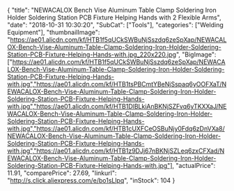 {
	"title": "NEWACALOX Bench Vise Aluminum Table Clamp Soldering Iron Holder Soldering Station PCB Fixture Helping Hands with 2 Flexible Arms",
	"date": "2018-10-31 10:30:20",
	"SubCat": ["Tools"],
	"categories": ["Welding Equipment"],
	"thumbnailImage": "https://ae01.alicdn.com/kf/HTB1f5qUCkSWBuNjSszdq6zeSpXap/NEWACALOX-Bench-Vise-Aluminum-Table-Clamp-Soldering-Iron-Holder-Soldering-Station-PCB-Fixture-Helping-Hands-with.jpg_220x220.jpg",
	"BigImage": ["https://ae01.alicdn.com/kf/HTB1f5qUCkSWBuNjSszdq6zeSpXap/NEWACALOX-Bench-Vise-Aluminum-Table-Clamp-Soldering-Iron-Holder-Soldering-Station-PCB-Fixture-Helping-Hands-with.jpg","https://ae01.alicdn.com/kf/HTB1tsPBCmtYBeNjSspaq6yOOFXaT/NEWACALOX-Bench-Vise-Aluminum-Table-Clamp-Soldering-Iron-Holder-Soldering-Station-PCB-Fixture-Helping-Hands-with.jpg","https://ae01.alicdn.com/kf/HTB1DlBLkiAnBKNjSZFvq6yTKXXaJ/NEWACALOX-Bench-Vise-Aluminum-Table-Clamp-Soldering-Iron-Holder-Soldering-Station-PCB-Fixture-Helping-Hands-with.jpg","https://ae01.alicdn.com/kf/HTB1cUXFCeOSBuNjy0Fdq6zDnVXa8/NEWACALOX-Bench-Vise-Aluminum-Table-Clamp-Soldering-Iron-Holder-Soldering-Station-PCB-Fixture-Helping-Hands-with.jpg","https://ae01.alicdn.com/kf/HTB1z9DJj67nBKNjSZLeq6zxCFXad/NEWACALOX-Bench-Vise-Aluminum-Table-Clamp-Soldering-Iron-Holder-Soldering-Station-PCB-Fixture-Helping-Hands-with.jpg"],
	"actualPrice": 11.91,
	"comparePrice": 27.69,
	"linkurl": "http://s.click.aliexpress.com/e/bo1sLlpq",
	"inStock": 104
}
